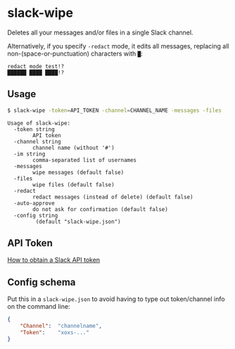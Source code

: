 # slack-wipe

Deletes all your messages and/or files in a single Slack channel.

Alternatively, if you specify `-redact` mode, it edits all messages, replacing all non-(space-or-punctuation) characters with `█`:

```text
redact mode test!?
██████ ████ ████!?
```


## Usage

```sh
$ slack-wipe -token=API_TOKEN -channel=CHANNEL_NAME -messages -files
```

```
Usage of slack-wipe:
  -token string
        API token
  -channel string
        channel name (without '#')
  -im string
        comma-separated list of usernames
  -messages
        wipe messages (default false)
  -files
        wipe files (default false)
  -redact
        redact messages (instead of delete) (default false)
  -auto-approve
        do not ask for confirmation (default false)
  -config string
         (default "slack-wipe.json")
```

## API Token

[How to obtain a Slack API token](https://github.com/jackellenberger/emojme#finding-a-slack-token)

## Config schema

Put this in a `slack-wipe.json` to avoid having to type out token/channel info on the command line:

```json
{
    "Channel":  "channelname",
    "Token":    "xoxs-..."
}
```
